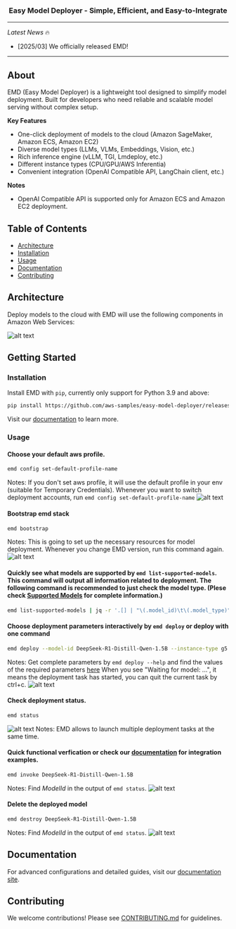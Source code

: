 <h3 align="center">
Easy Model Deployer - Simple, Efficient, and Easy-to-Integrate
</h3>

---

*Latest News* 🔥

- [2025/03] We officially released EMD!

---

## About

EMD (Easy Model Deployer) is a lightweight tool designed to simplify model deployment. Built for developers who need reliable and scalable model serving without complex setup.

**Key Features**
- One-click deployment of models to the cloud (Amazon SageMaker, Amazon ECS, Amazon EC2)
- Diverse model types (LLMs, VLMs, Embeddings, Vision, etc.)
- Rich inference engine (vLLM, TGI, Lmdeploy, etc.)
- Different instance types (CPU/GPU/AWS Inferentia)
- Convenient integration (OpenAI Compatible API, LangChain client, etc.)

**Notes**

- OpenAI Compatible API is supported only for Amazon ECS and Amazon EC2 deployment.

## Table of Contents

- [Architecture](#architecture)
- [Installation](#installation)
- [Usage](#usage)
- [Documentation](#documentation)
- [Contributing](#contributing)

## Architecture
Deploy models to the cloud with EMD will use the following components in Amazon Web Services:

![alt text](docs/images/emd-architecture.png)


## Getting Started

### Installation

Install EMD with `pip`, currently only support for Python 3.9 and above:

```bash
pip install https://github.com/aws-samples/easy-model-deployer/releases/download/main/emd-0.6.0-py3-none-any.whl
```

Visit our [documentation](https://aws-samples.github.io/easy-model-deployer/) to learn more.

### Usage

#### Choose your default aws profile.
```bash
emd config set-default-profile-name
```
Notes: If you don't set aws profile, it will use the default profile in your env (suitable for Temporary Credentials). Whenever you want to switch deployment accounts, run ```emd config set-default-profile-name```
![alt text](docs/images/emd-config.png)

#### Bootstrap emd stack
```bash
emd bootstrap
```
Notes: This is going to set up the necessary resources for model deployment. Whenever you change EMD version, run this command again.
![alt text](docs/images/emd-bootstrap.png)

#### Quickly see what models are supported by ```emd list-supported-models```. This command will output all information related to deployment. The following command is recommended to just check the model type. (Plese check [Supported Models](docs/en/supported_models.md) for complete information.)
```bash
emd list-supported-models | jq -r '.[] | "\(.model_id)\t\(.model_type)"' | column -t -s $'\t' | sort
```

#### Choose deployment parameters interactively by ```emd deploy``` or deploy with one command
```bash
emd deploy --model-id DeepSeek-R1-Distill-Qwen-1.5B --instance-type g5.8xlarge --engine-type vllm --framework-type fastapi --service-type sagemaker --extra-params {} --skip-confirm
```
Notes: Get complete parameters by ```emd deploy --help``` and find the values of the required parameters [here](docs/en/supported_models.md)
When you see "Waiting for model: ...",  it means the deployment task has started, you can quit the current task by ctrl+c.
![alt text](docs/images/emd-deploy.png)

#### Check deployment status.
```bash
emd status
```
![alt text](docs/images/emd-status.png)
Notes: EMD allows to launch multiple deployment tasks at the same time.

#### Quick functional verfication or check our [documentation](https://aws-samples.github.io/easy-model-deployer/) for integration examples.
```bash
emd invoke DeepSeek-R1-Distill-Qwen-1.5B
```
Notes: Find *ModelId* in the output of ```emd status```.
![alt text](docs/images/emd-invoke.png)

#### Delete the deployed model
```bash
emd destroy DeepSeek-R1-Distill-Qwen-1.5B
```
Notes: Find *ModelId* in the output of ```emd status```.
![alt text](docs/images/emd-destroy.png)



## Documentation

For advanced configurations and detailed guides, visit our [documentation site](https://aws-samples.github.io/easy-model-deployer/).


## Contributing

We welcome contributions! Please see [CONTRIBUTING.md](CONTRIBUTING.md) for guidelines.
